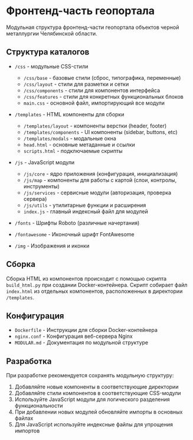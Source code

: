 # Фронтенд-часть геопортала

Модульная структура фронтенд-части геопортала объектов черной металлургии Челябинской области.

## Структура каталогов

- `/css` - модульные CSS-стили
  - `/css/base` - базовые стили (сброс, типографика, переменные)
  - `/css/layout` - стили для разметки и сетки
  - `/css/components` - стили для компонентов интерфейса
  - `/css/features` - стили для конкретных функциональных блоков
  - `main.css` - основной файл, импортирующий все модули

- `/templates` - HTML компоненты для сборки
  - `/templates/layout` - компоненты верстки (header, footer)
  - `/templates/components` - UI компоненты (sidebar, buttons, etc)
  - `/templates/modals` - модальные окна
  - `head.html` - основные метаданные и ссылки
  - `scripts.html` - подключаемые скрипты

- `/js` - JavaScript модули
  - `/js/core` - ядро приложения (конфигурация, инициализация)
  - `/js/map` - компоненты для работы с картой (слои, контролы, инструменты)
  - `/js/services` - сервисные модули (авторизация, проверка сервера)
  - `/js/utils` - утилитарные функции и расширения
  - `index.js` - главный индексный файл для модулей

- `/fonts` - Шрифты Roboto (различные начертания)
- `/fontawesome` - Иконочный шрифт FontAwesome
- `/img` - Изображения и иконки

## Сборка

Сборка HTML из компонентов происходит с помощью скрипта `build_html.py` при создании Docker-контейнера. 
Скрипт собирает файл `index.html` из отдельных компонентов, расположенных в директории `/templates`.

## Конфигурация

- `Dockerfile` - Инструкции для сборки Docker-контейнера
- `nginx.conf` - Конфигурация веб-сервера Nginx
- `MODULAR.md` - Документация по модульной структуре

## Разработка

При разработке рекомендуется сохранять модульную структуру:
1. Добавляйте новые компоненты в соответствующие директории
2. Добавляйте стили компонентов в соответствующие CSS-модули
3. Используйте JavaScript модули для логического разделения функциональности
4. При добавлении новых модулей обновляйте импорты в основных файлах
5. Для JavaScript используйте индексные файлы для упрощения импортов 
